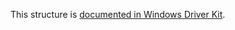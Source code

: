 This structure is [documented in Windows Driver Kit](https://learn.microsoft.com/en-us/windows-hardware/drivers/ddi/ntifs/ns-ntifs-_file_objectid_information).
